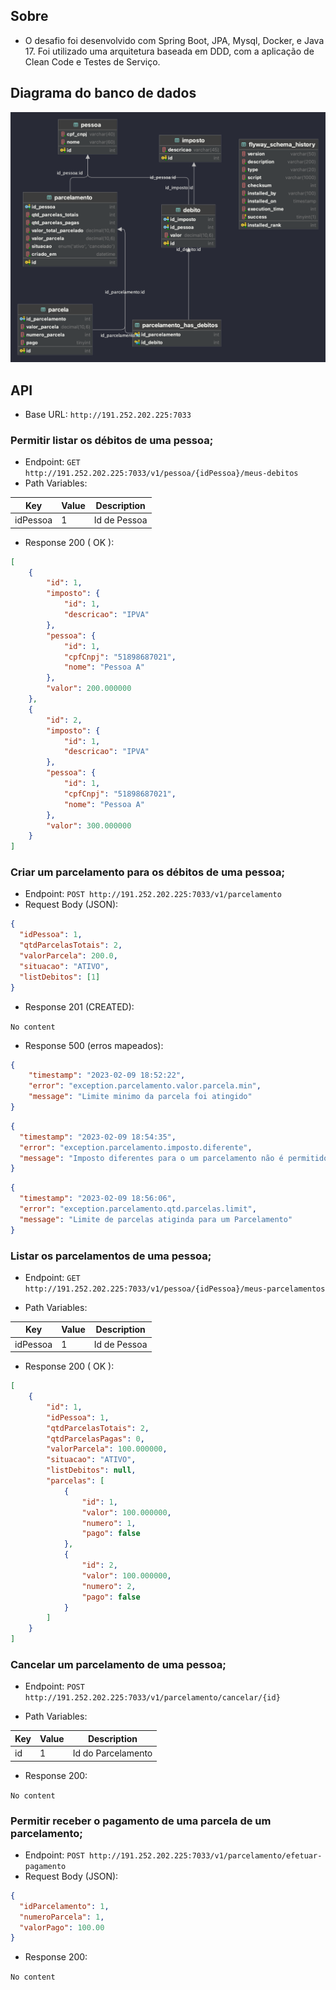 ## Sobre
- O desafio foi desenvolvido com Spring Boot, JPA, Mysql, Docker, e Java 17. Foi utilizado uma arquitetura baseada em DDD, com a aplicação de Clean Code e Testes de Serviço.

## Diagrama do banco de dados
![database_diagram](database_diagram.png)

## API

- Base URL: `http://191.252.202.225:7033`

### Permitir listar os débitos de uma pessoa;

- Endpoint: `GET http://191.252.202.225:7033/v1/pessoa/{idPessoa}/meus-debitos`
- Path Variables:

| Key      | Value | Description  |
|----------|-------|--------------|
| idPessoa | 1     | Id de Pessoa |

- Response 200 ( OK ):
```json
[
    {
        "id": 1,
        "imposto": {
            "id": 1,
            "descricao": "IPVA"
        },
        "pessoa": {
            "id": 1,
            "cpfCnpj": "51898687021",
            "nome": "Pessoa A"
        },
        "valor": 200.000000
    },
    {
        "id": 2,
        "imposto": {
            "id": 1,
            "descricao": "IPVA"
        },
        "pessoa": {
            "id": 1,
            "cpfCnpj": "51898687021",
            "nome": "Pessoa A"
        },
        "valor": 300.000000
    }
]
```

### Criar um parcelamento para os débitos de uma pessoa;

- Endpoint: `POST http://191.252.202.225:7033/v1/parcelamento`
- Request Body (JSON):
```json
{
  "idPessoa": 1,
  "qtdParcelasTotais": 2,
  "valorParcela": 200.0,
  "situacao": "ATIVO",
  "listDebitos": [1]
}
```
- Response 201 (CREATED): 

`No content`
- Response 500 (erros mapeados):
```json
{
    "timestamp": "2023-02-09 18:52:22",
    "error": "exception.parcelamento.valor.parcela.min",
    "message": "Limite minimo da parcela foi atingido"
}
```
```json
{
  "timestamp": "2023-02-09 18:54:35",
  "error": "exception.parcelamento.imposto.diferente",
  "message": "Imposto diferentes para o um parcelamento não é permitido"
}
```
```json
{
  "timestamp": "2023-02-09 18:56:06",
  "error": "exception.parcelamento.qtd.parcelas.limit",
  "message": "Limite de parcelas atiginda para um Parcelamento"
}
```

### Listar os parcelamentos de uma pessoa;

- Endpoint: `GET http://191.252.202.225:7033/v1/pessoa/{idPessoa}/meus-parcelamentos`

- Path Variables:

| Key      | Value | Description  |
|----------|-------|--------------|
| idPessoa | 1     | Id de Pessoa |

- Response 200 ( OK ):

```json
[
    {
        "id": 1,
        "idPessoa": 1,
        "qtdParcelasTotais": 2,
        "qtdParcelasPagas": 0,
        "valorParcela": 100.000000,
        "situacao": "ATIVO",
        "listDebitos": null,
        "parcelas": [
            {
                "id": 1,
                "valor": 100.000000,
                "numero": 1,
                "pago": false
            },
            {
                "id": 2,
                "valor": 100.000000,
                "numero": 2,
                "pago": false
            }
        ]
    }
]
```

### Cancelar um parcelamento de uma pessoa;

- Endpoint: `POST http://191.252.202.225:7033/v1/parcelamento/cancelar/{id}`

- Path Variables:

| Key | Value | Description        |
|-----|-------|--------------------|
| id  | 1     | Id do Parcelamento |

- Response 200:

`No content`


### Permitir receber o pagamento de uma parcela de um parcelamento;

- Endpoint: `POST http://191.252.202.225:7033/v1/parcelamento/efetuar-pagamento`
- Request Body (JSON):
```json
{
  "idParcelamento": 1,
  "numeroParcela": 1,
  "valorPago": 100.00
}
```

- Response 200:

`No content`